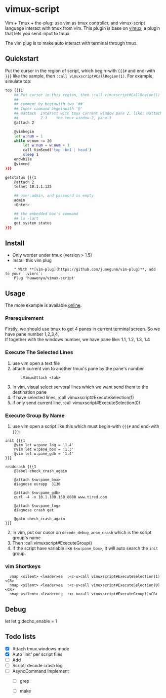 # vimux-script

Vim + Tmux + the-plug: use vim as tmux controller, and vimux-script language interact with tmux from vim.
This plugin is base on [vimux](https://github.com/benmills/vimux), a plugin that lets you send input to tmux.

The vim plug is to make auto interact with terminal through tmux.

## Quickstart

Put the cursor in the region of script, which begin-with `{{{#` and end-with `}}}` like the sample,
then `:call vimuxscript#CallRegion(1)`.
For example, simulate top:

```sh
top {{{1
    ## Put cursor in this region, then :call vimuxscript#CallRegion(1)
    ##
    ## comment by beginwith two '##'
    ## Inner command begeinwith '@'
    ## @attach  Interact with tmux current window pane 2, like: @attach [<window>.]pane
    ##          2.3    the tmux window-2, pane-3
    @attach 2

	@vimbegin
	let w:num = 1
	while w:num <= 20
		let w:num = w:num + 1
		call VimSend('top -bn1 | head')
        sleep 1
	endwhile
	@vimend
}}}
```

```sh
getstatus {{{1
    @attach 2
    telnet 10.1.1.125

    ## user:admin, and password is empty
    admin
    <Enter>

    ## the embedded box's command
    ## ls -lart
    get system status
}}}
```

## Install

- Only worder under tmux (version > 1.5)
- Install this vim plug
```vim
    " With **[vim-plug](https://github.com/junegunn/vim-plug)**, add to your `.vimrc`:
    Plug 'huawenyu/vimux-script'
```

## Usage

The more example is available [online](https://raw.github.com/huawenyu/vimux-script/master/example.txt).
### Prerequirement
Firstly, we should use tmux to get 4 panes in current terminal screen. So we have pane number 1,2,3,4,  
If together with the windows number, we have pane like: 1.1, 1.2, 1.3, 1.4

### Execute The Selected Lines

  1. use vim open a text file
  2. attach current vim to another tmux's pane by the pane's number
```
       :VimuxAttach <tab>
```
  3. In vim, visual select serveral lines which we want send them to the destination pane
  4. if have selected lines,    :call vimuxscript#ExecuteSelection(1)
  5. if only send current line, :call vimuxscript#ExecuteSelection(0)

### Execute Group By Name

  1. use vim open a script like this which must begin-with `{{{#` and end-with `}}}`:
```
init {{{1
	@vim let w:pane_log = '1.4'
	@vim let w:pane_box = '1.3'
	@vim let w:pane_gdb = '1.4'
}}}

readcrash {{{1
	@label check_crash_again

	@attach $<w:pane_box>
	diagnose ourapp  3130

	@attach $<w:pane_gdb>
	curl -4 -x 10.1.100.150:8080 www.tired.com

	@attach $<w:pane_log>
	diagnose crash get

	@goto check_crash_again
}}}
```
  2. In vim, put our cusor on `decode_debug_acsm_crash` which is the script group's name
  3. Then :call vimuxscript#ExecuteGroup()
  4. If the script have variable like `$<w:pane_box>`, it will auto search the `init` group.

### vim Shortkeys
```
  vmap <silent> <leader>ee  :<c-u>call vimuxscript#ExecuteSelection(1)<CR>
  nmap <silent> <leader>ee  :<c-u>call vimuxscript#ExecuteSelection(0)<CR>
  nmap <silent> <leader>eg  :<c-u>call vimuxscript#ExecuteGroup()<CR>
```

## Debug
let let g:decho_enable = 1

## Todo lists

- [x] Attach tmux.windows mode
- [x] Auto 'init' per script files
- [ ] Add <file>
- [ ] Script: decode crash log
- [ ] AsyncCommand Implement
  - [ ] grep
  - [ ] make

